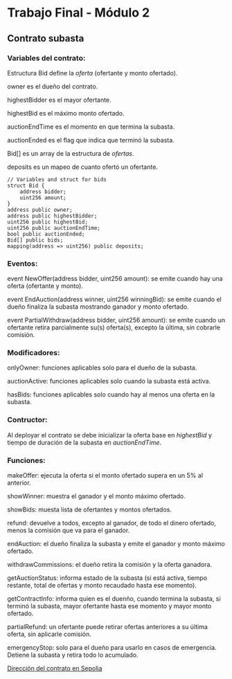 # Trabajo Final - Módulo 2

## Contrato subasta

### Variables del contrato:

Estructura Bid define la *oferta* (ofertante y monto ofertado).

owner es el dueño del contrato.

highestBidder es el mayor ofertante.

highestBid es el máximo monto ofertado.

auctionEndTime es el momento en que termina la subasta.

auctionEnded es el flag que indica que terminó la subasta.

Bid[] es un array de la estructura de *ofertas*.

deposits es un mapeo de cuanto ofertó un ofertante.

    // Variables and struct for bids
    struct Bid {
        address bidder;
        uint256 amount;
    } 
    address public owner;
    address public highestBidder;
    uint256 public highestBid;
    uint256 public auctionEndTime;
    bool public auctionEnded;
    Bid[] public bids;
    mapping(address => uint256) public deposits;

### Eventos:

event NewOffer(address bidder, uint256 amount): se emite cuando hay una oferta (ofertante y monto).

event EndAuction(address winner, uint256 winningBid): se emite cuando el dueño finaliza la subasta mostrando ganador y monto ofertado.

event PartialWithdraw(address bidder, uint256 amount): se emite cuando un ofertante retira parcialmente su(s) oferta(s), excepto la última, sin cobrarle comisión.

### Modificadores:

onlyOwner: funciones aplicables solo para el dueño de la subasta.

auctionActive: funciones aplicables solo cuando la subasta está activa.

hasBids: funciones aplicables solo cuando hay al menos una oferta en la subasta.

### Contructor:

Al deployar el contrato se debe inicializar la oferta base en *highestBid* y tiempo de duración de la subasta en *auctionEndTime*.
    
### Funciones:

makeOffer: ejecuta la oferta si el monto ofertado supera en un 5% al anterior.

showWinner: muestra el ganador y el monto máximo ofertado.

showBids: muesta lista de ofertantes y montos ofertados.

refund: devuelve a todos, excepto al ganador, de todo el dinero ofertado, menos la comisión que va para el ganador.

endAuction: el dueño finaliza la subasta y emite el ganador y monto máximo ofertado.

withdrawCommissions: el dueño retira la comisión y la oferta ganadora.

getAuctionStatus: informa estado de la subasta (si está activa, tiempo restante, total de ofertas y monto recaudado hasta ese momento).

getContractInfo: informa quien es el duenño, cuando termina la subasta, si terminó la subasta, mayor ofertante hasta ese momento y mayor monto ofertado.

partialRefund: un ofertante puede retirar ofertas anteriores a su última oferta, sin aplicarle comisión.

emergencyStop: solo para el dueño para usarlo en casos de emergencia. Detiene la subasta y retira todo lo acumulado.

[Dirección del contrato en Sepolia](https://sepolia.etherscan.io/address/0x9b0406ec20b5848f63eD0310FfcE2CBe623e920a)

